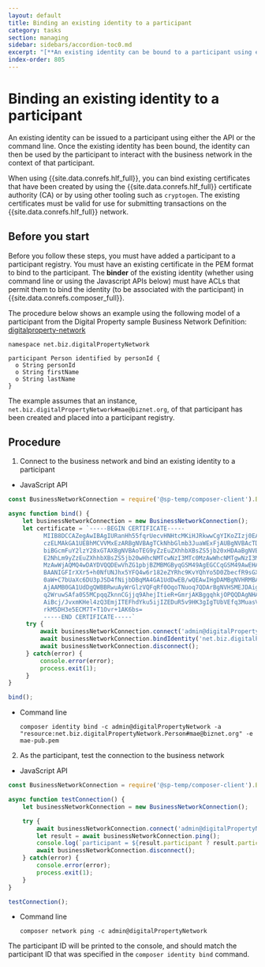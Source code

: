 ```yaml
---
layout: default
title: Binding an existing identity to a participant
category: tasks
section: managing
sidebar: sidebars/accordion-toc0.md
excerpt: "[**An existing identity can be bound to a participant using either the API or the command line**](../managing/identity-bind.html). Once an existing identity has been bound, the identity can then be used by the participant to interact with the business network in the context of that participant."
index-order: 805
---
```


# Binding an existing identity to a participant

An existing identity can be issued to a participant using either the API or the command line.
Once the existing identity has been bound, the identity can then be used by the participant
to interact with the business network in the context of that participant.

When using {{site.data.conrefs.hlf_full}}, you can bind existing certificates that have been created
by using the {{site.data.conrefs.hlf_full}} certificate authority (CA) or by using other tooling such
as `cryptogen`. The existing certificates must be valid for use for submitting transactions
on the {{site.data.conrefs.hlf_full}} network.

## Before you start

Before you follow these steps, you must have added a participant to a participant
registry. You must have an existing certificate in the PEM format to bind to the
participant. The **binder** of the existing identity (whether using command line or
using the Javascript APIs below) must have ACLs that permit them to bind the identity
(to be associated with the participant) in {{site.data.conrefs.composer_full}}.

The procedure below shows an example using the following model of a participant
from the Digital Property sample Business Network Definition: [digitalproperty-network](https://www.npmjs.com/package/digitalproperty-network)

```
namespace net.biz.digitalPropertyNetwork

participant Person identified by personId {
  o String personId
  o String firstName
  o String lastName
}
```

The example assumes that an instance, `net.biz.digitalPropertyNetwork#mae@biznet.org`,
of that participant has been created and placed into a participant registry.

## Procedure

1. Connect to the business network and bind an existing identity to a participant
  * JavaScript API

  ```javascript
  const BusinessNetworkConnection = require('@sp-temp/composer-client').BusinessNetworkConnection;

  async function bind() {
      let businessNetworkConnection = new BusinessNetworkConnection();
      let certificate = `-----BEGIN CERTIFICATE-----
            MIIB8DCCAZegAwIBAgIURanHh55fqrUecvHNHtcMKiHJRkwwCgYIKoZIzj0EAwIw
            czELMAkGA1UEBhMCVVMxEzARBgNVBAgTCkNhbGlmb3JuaWExFjAUBgNVBAcTDVNh
            biBGcmFuY2lzY28xGTAXBgNVBAoTEG9yZzEuZXhhbXBsZS5jb20xHDAaBgNVBAMT
            E2NhLm9yZzEuZXhhbXBsZS5jb20wHhcNMTcwNzI3MTc0MzAwWhcNMTgwNzI3MTc0
            MzAwWjAQMQ4wDAYDVQQDEwVhZG1pbjBZMBMGByqGSM49AgEGCCqGSM49AwEHA0IA
            BAANIGFIrXXr5+h0NfUNJhx5YFQ4w6r182eZYRhc9KvYQhYo5D0ZbecfR9sGX2b6
            0aW+C7bUaXc6DU3pJSD4fNijbDBqMA4GA1UdDwEB/wQEAwIHgDAMBgNVHRMBAf8E
            AjAAMB0GA1UdDgQWBBRwuAyWrGlzVQFqRf0OqoTNuoq7QDArBgNVHSMEJDAigCAZ
            q2WruwSAfa0S5MCpqqZknnCGjjq9AhejItieR+GmrjAKBggqhkjOPQQDAgNHADBE
            AiBcj/JvxmKHel4zQ3EmjITEFhdYku5ijIZEDuR5v9HK3gIgTUbVEfq3MuasVZKx
            rkM5DH3e5ECM7T+T1Ovr+1AK6bs=
            -----END CERTIFICATE-----`
       try { 
           await businessNetworkConnection.connect('admin@digitalPropertyNetwork');
           await businessNetworkConnection.bindIdentity('net.biz.digitalPropertyNetwork.Person#mae@biznet.org', certificate);
           await businessNetworkConnection.disconnect();
       } catch(error) {
           console.error(error);
           process.exit(1);
       }
  }

  bind();
  ```
  * Command line


        composer identity bind -c admin@digitalPropertyNetwork -a "resource:net.biz.digitalPropertyNetwork.Person#mae@biznet.org" -e mae-pub.pem


2. As the participant, test the connection to the business network
  * JavaScript API

  ```javascript
  const BusinessNetworkConnection = require('@sp-temp/composer-client').BusinessNetworkConnection;

  async function testConnection() {
      let businessNetworkConnection = new BusinessNetworkConnection();

      try {
          await businessNetworkConnection.connect('admin@digitalPropertyNetwork');
          let result = await businessNetworkConnection.ping();
          console.log(`participant = ${result.participant ? result.participant : '<no participant found>'}`);
          await businessNetworkConnection.disconnect();
      } catch(error) {
          console.error(error);
          process.exit(1);
      }
  }

  testConnection();
  ```

  * Command line


        composer network ping -c admin@digitalPropertyNetwork

  The participant ID will be printed to the console, and should match the participant
  ID that was specified in the `composer identity bind` command.
